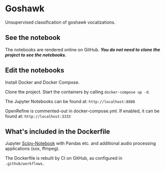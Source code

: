# Goshawk
Unsupervised classification of goshawk vocalizations.

## See the notebook

The notebooks are rendered online on GitHub. 
***You do not need to clone the project to see the notebooks.***

## Edit the notebooks

Install Docker and Docker Compose.

Clone the project. Start the containers by calling `docker-compose up -d`. 

The Jupyter Notebooks can be found at: `http://localhost:8888`

OpenRefine is commented-out in docker-compose.yml. If enabled, it can be found at: `http://localhost:3333`

## What's included in the Dockerfile

Jupyter [Scipy-Notebook](https://jupyter-docker-stacks.readthedocs.io/en/latest/using/selecting.html#jupyter-scipy-notebook) with Pandas etc.
and additional audio processing applications (sox, ffmpeg).

The Dockerfile is rebuilt by CI on GitHub, as configured in ` .github/workflows`.
